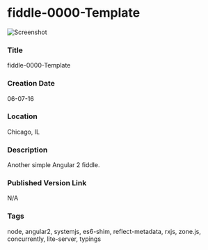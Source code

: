fiddle-0000-Template
======

![Screenshot](screenshot.png)


### Title

fiddle-0000-Template


### Creation Date

06-07-16


### Location

Chicago, IL


### Description

Another simple Angular 2 fiddle.


### Published Version Link

N/A


### Tags

node, angular2, systemjs, es6-shim, reflect-metadata, rxjs, zone.js, concurrently, lite-server, typings
